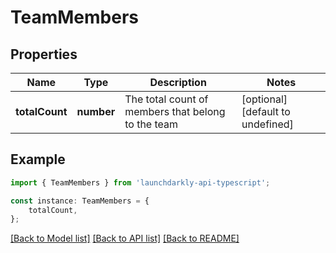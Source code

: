 # TeamMembers


## Properties

Name | Type | Description | Notes
------------ | ------------- | ------------- | -------------
**totalCount** | **number** | The total count of members that belong to the team | [optional] [default to undefined]

## Example

```typescript
import { TeamMembers } from 'launchdarkly-api-typescript';

const instance: TeamMembers = {
    totalCount,
};
```

[[Back to Model list]](../README.md#documentation-for-models) [[Back to API list]](../README.md#documentation-for-api-endpoints) [[Back to README]](../README.md)
